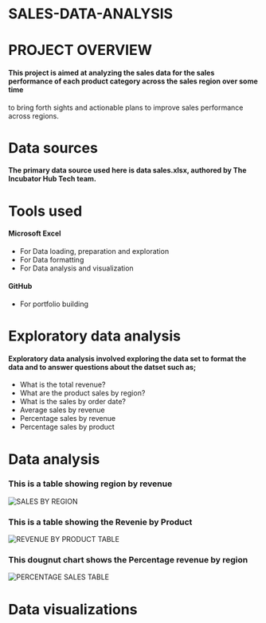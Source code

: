 # SALES-DATA-ANALYSIS


# PROJECT OVERVIEW
#### This project is aimed at analyzing the sales data for the sales performance of each product category across the sales region over some time
to bring forth sights and actionable plans to improve sales performance across regions.

# Data sources
#### The primary data source used here is data sales.xlsx,  authored by The Incubator Hub Tech team.


# Tools used
#### Microsoft Excel
- For Data loading, preparation and exploration
- For Data formatting
- For Data analysis and visualization

#### GitHub
-  For portfolio building

 
# Exploratory data analysis
#### Exploratory data analysis involved exploring the data set to format the data and to answer questions about the datset such as;
- What is the total revenue?
- What are the product sales by region?
- What is the sales by order date?
- Average sales by revenue
- Percentage sales by revenue
- Percentage sales by product


# Data analysis
### This is a table showing region by revenue
![SALES BY REGION](https://github.com/user-attachments/assets/61f46477-13bb-461c-bc3e-164e6a48b018)






### This is a table showing the Revenie by Product
![REVENUE BY PRODUCT TABLE](https://github.com/user-attachments/assets/9bccb804-fc30-4f74-8cc8-9582d409cc66)




### This dougnut chart shows the Percentage revenue by region
![PERCENTAGE SALES TABLE](https://github.com/user-attachments/assets/6cc166a5-a545-45aa-a230-d4b9287c49aa)






# Data visualizations 















